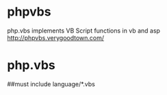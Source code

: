 # phpvbs
php.vbs implements VB Script functions in vb and asp http://phpvbs.verygoodtown.com/
# php.vbs

##must include language/*.vbs
